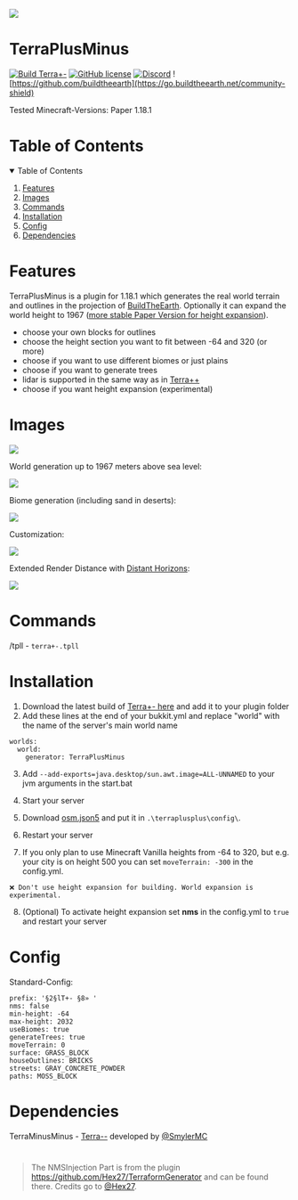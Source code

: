![](https://i.imgur.com/XKVkhH1.png)

# TerraPlusMinus
[![Build Terra+-](https://github.com/Build-the-Earth-Germany/terraplusminus/actions/workflows/maven.yml/badge.svg)](https://github.com/Build-the-Earth-Germany/terraplusminus/actions/workflows/maven.yml)
[![GitHub license](https://badgen.net/github/license/Build-the-Earth-Germany/terraplusminus)](https://github.com/Build-the-Earth-Germany/terraplusminus/blob/master/LICENSE)
[![Discord](https://img.shields.io/discord/692825222373703772.svg?label=&logo=discord&logoColor=ffffff&color=7389D8&labelColor=6A7EC2)](https://discord.gg/GkSxGTYaAJ)
![https://github.com/buildtheearth](https://go.buildtheearth.net/community-shield)

Tested Minecraft-Versions: Paper 1.18.1

<!-- TABLE OF CONTENTS -->
# Table of Contents
<details open="open">
  <summary>Table of Contents</summary>
  <ol>
    <li><a href="#features">Features</a></li>
    <li><a href="#images">Images</a></li>
    <li><a href="#commands">Commands</a></li>
    <li><a href="#installation">Installation</a></li>
    <li><a href="#config">Config</a></li>
    <li><a href="#dependencies">Dependencies</a></li>
  </ol>
</details>


# Features

TerraPlusMinus is a plugin for 1.18.1 which generates the real world terrain and outlines in the projection of [BuildTheEarth](https://en.wikipedia.org/wiki/Build_the_Earth).
Optionally it can expand the world height to 1967 ([more stable Paper Version for height expansion](https://github.com/Build-the-Earth-Germany/PaperPlusMinus/releases)). 

- choose your own blocks for outlines
- choose the height section you want to fit between -64 and 320 (or more)
- choose if you want to use different biomes or just plains
- choose if you want to generate trees
- lidar is supported in the same way as in [Terra++](https://github.com/BuildTheEarth/terraplusplus)
- choose if you want height expansion (experimental)

# Images

![](https://media.discordapp.net/attachments/795327112767602738/950790467908431982/2022-03-08_17.19.31.png?width=1329&height=702)

World generation up to 1967 meters above sea level:

![](https://i.imgur.com/DE4aAhk.jpg)

Biome generation (including sand in deserts):

![](https://images-ext-2.discordapp.net/external/7sN83KI6YZM39ovU1RS5XUScVhjOIqqUiiftCLfO3Kc/https/i.imgur.com/OxNGJ8w.jpg?width=1329&height=702)

Customization:

![](https://cdn.discordapp.com/attachments/784314470712344626/981183662269808650/2022-05-31_15.13.05.png)

Extended Render Distance with [Distant Horizons](https://www.curseforge.com/minecraft/mc-mods/distant-horizons):

![](https://media.discordapp.net/attachments/795314415816933427/950796277971554324/2022-03-08_17.42.16.png?width=1329&height=702)

# Commands

/tpll <latitudes> <longitudes> - `terra+-.tpll`
  
# Installation 

1. Download the latest build of [Terra+- here](https://github.com/Build-the-Earth-Germany/terraplusminus/actions/workflows/maven.yml) and add it to your plugin folder
2. Add these lines at the end of your bukkit.yml and replace "world" with the name of the server's main world name

```
worlds:
  world:
    generator: TerraPlusMinus
```

3. Add `--add-exports=java.desktop/sun.awt.image=ALL-UNNAMED` to your jvm arguments in the start.bat
4. Start your server 
5. Download [osm.json5](https://github.com/BuildTheEarth/terraplusplus/blob/35615cfe037b933a2b0e24271ba4759d5f94f5eb/src/main/resources/net/buildtheearth/terraplusplus/dataset/osm/osm.json5) and put it in `.\terraplusplus\config\`. 
6. Restart your server

7. If you only plan to use Minecraft Vanilla heights from -64 to 320, but e.g. your city is on height 500 you can set `moveTerrain: -300` in the config.yml.

`❌ Don't use height expansion for building. World expansion is experimental.`
  
8. (Optional) To activate height expansion set **nms** in the config.yml to `true` and restart your server

# Config

Standard-Config:
```
prefix: '§2§lT+- §8» '
nms: false
min-height: -64
max-height: 2032
useBiomes: true
generateTrees: true
moveTerrain: 0
surface: GRASS_BLOCK
houseOutlines: BRICKS
streets: GRAY_CONCRETE_POWDER
paths: MOSS_BLOCK
```
  
# Dependencies

TerraMinusMinus - [Terra--](https://github.com/SmylerMC/terraminusminus) developed by [@SmylerMC](https://github.com/SmylerMC)

# 

> The NMSInjection Part is from the plugin https://github.com/Hex27/TerraformGenerator and can be found there. Credits go to [@Hex27](https://github.com/Hex27).
